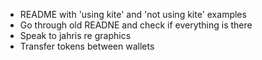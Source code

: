 
- README with 'using kite' and 'not using kite' examples
- Go through old READNE and check if everything is there
- Speak to jahris re graphics 
- Transfer tokens between wallets